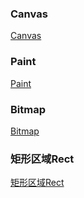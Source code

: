### Canvas
[Canvas](https://github.com/ningbaoqi/View/blob/master/README-Canvas.md)
### Paint
[Paint](https://github.com/ningbaoqi/View/blob/master/README-Paint.md)
### Bitmap
[Bitmap](https://github.com/ningbaoqi/View/blob/master/README-Bitmap.md)
### 矩形区域Rect
[矩形区域Rect](https://github.com/ningbaoqi/View/blob/master/README-Rect.md)
